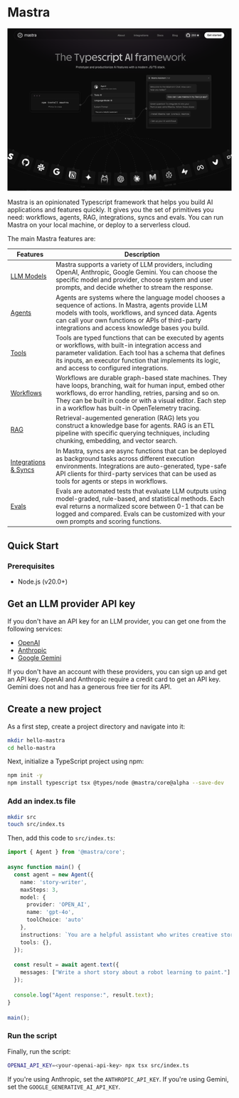 # Mastra

[![Mastra framework homepage](mastra-homepage.png)](https://mastra.ai)

Mastra is an opinionated Typescript framework that helps you build AI applications and features quickly. It gives you the set of primitives you need: workflows, agents, RAG, integrations, syncs and evals. You can run Mastra on your local machine, or deploy to a serverless cloud.

The main Mastra features are:

Features|Description
--------|--------
[LLM Models](https://mastra.ai/docs/guide/how-to/00-llm-models) | Mastra supports a variety of LLM providers, including OpenAI, Anthropic, Google Gemini. You can choose the specific model and provider, choose system and user prompts, and decide whether to stream the response.
[Agents](https://mastra.ai/docs/guide/how-to/01-creating-agents) | Agents are systems where the language model chooses a sequence of actions. In Mastra, agents provide LLM models with tools, workflows, and synced data. Agents can call your own functions or APIs of third-party integrations and access knowledge bases you build.
[Tools](https://mastra.ai/docs/guide/how-to/02-adding-tools) | Tools are typed functions that can be executed by agents or workflows, with built-in integration access and parameter validation. Each tool has a schema that defines its inputs, an executor function that implements its logic, and access to configured integrations.
[Workflows](https://mastra.ai/docs/guide/how-to/03-building-workflows) | Workflows are durable graph-based state machines. They have loops, branching, wait for human input, embed other workflows, do error handling, retries, parsing and so on. They can be built in code or with a visual editor. Each step in a workflow has built-in OpenTelemetry tracing. 
[RAG](https://mastra.ai/docs/guide/how-to/04-knowledge-sources) | Retrieval-augemented generation (RAG) lets you construct a knowledge base for agents. RAG is an ETL pipeline with specific querying techniques, including chunking, embedding, and vector search.
[Integrations & Syncs](https://mastra.ai/docs/guide/how-to/06-adding-integrations) | In Mastra, syncs are async functions that can be deployed as background tasks across different execution environments. Integrations are auto-generated, type-safe API clients for third-party services that can be used as tools for agents or steps in workflows. 
[Evals](https://mastra.ai/docs/guide/how-to/08-running-evals) | Evals are automated tests that evaluate LLM outputs using model-graded, rule-based, and statistical methods. Each eval returns a normalized score between 0-1 that can be logged and compared. Evals can be customized with your own prompts and scoring functions.

## Quick Start

### Prerequisites

- Node.js (v20.0+)

## Get an LLM provider API key

If you don't have an API key for an LLM provider, you can get one from the following services:

- [OpenAI](https://platform.openai.com/)
- [Anthropic](https://console.anthropic.com/settings/keys)
- [Google Gemini](https://ai.google.dev/gemini-api/docs)

If you don't have an account with these providers, you can sign up and get an API key. OpenAI and Anthropic require a credit card to get an API key. Gemini does not and has a generous free tier for its API.

## Create a new project

As a first step, create a project directory and navigate into it:

```bash copy
mkdir hello-mastra
cd hello-mastra
```

Next, initialize a TypeScript project using npm:

```bash copy npm2yarn
npm init -y
npm install typescript tsx @types/node @mastra/core@alpha --save-dev
```

### Add an index.ts file

```bash
mkdir src
touch src/index.ts
```

Then, add this code to `src/index.ts`:

```typescript
import { Agent } from '@mastra/core';

async function main() {
  const agent = new Agent({
    name: 'story-writer',
    maxSteps: 3,
    model: {
      provider: 'OPEN_AI',
      name: 'gpt-4o',
      toolChoice: 'auto'
    },
    instructions: `You are a helpful assistant who writes creative stories.`,
    tools: {},
  });

  const result = await agent.text({
    messages: ["Write a short story about a robot learning to paint."]
  });

  console.log("Agent response:", result.text);
}

main();
```

### Run the script

Finally, run the script:

```bash copy
OPENAI_API_KEY=<your-openai-api-key> npx tsx src/index.ts
```

If you're using Anthropic, set the `ANTHROPIC_API_KEY`. If you're using Gemini, set the `GOOGLE_GENERATIVE_AI_API_KEY`.